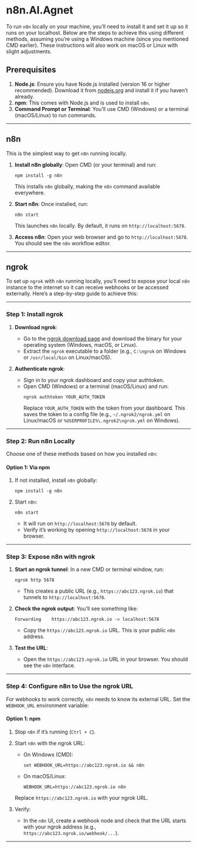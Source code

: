 # n8n.AI.Agnet

To run `n8n` locally on your machine, you’ll need to install it and set it up so it runs on your localhost. Below are the steps to achieve this using different methods, assuming you’re using a Windows machine (since you mentioned CMD earlier). These instructions will also work on macOS or Linux with slight adjustments.

## Prerequisites
1. **Node.js**: Ensure you have Node.js installed (version 16 or higher recommended). Download it from [nodejs.org](https://nodejs.org/) and install it if you haven’t already.
2. **npm**: This comes with Node.js and is used to install `n8n`.
3. **Command Prompt or Terminal**: You’ll use CMD (Windows) or a terminal (macOS/Linux) to run commands.

---

## n8n
This is the simplest way to get `n8n` running locally.

1. **Install n8n globally**:
   Open CMD (or your terminal) and run:
   ```
   npm install -g n8n
   ```
   This installs `n8n` globally, making the `n8n` command available everywhere.

2. **Start n8n**:
   Once installed, run:
   ```
   n8n start
   ```
   This launches `n8n` locally. By default, it runs on `http://localhost:5678`.

3. **Access n8n**:
   Open your web browser and go to `http://localhost:5678`. You should see the `n8n` workflow editor.

---

## ngrok 

To set up `ngrok` with `n8n` running locally, you’ll need to expose your local `n8n` instance to the internet so it can receive webhooks or be accessed externally. Here’s a step-by-step guide to achieve this:

---

### Step 1: Install ngrok
1. **Download ngrok**:
   - Go to the [ngrok download page](https://ngrok.com/download) and download the binary for your operating system (Windows, macOS, or Linux).
   - Extract the `ngrok` executable to a folder (e.g., `C:\ngrok` on Windows or `/usr/local/bin` on Linux/macOS).

2. **Authenticate ngrok**:
   - Sign in to your ngrok dashboard and copy your authtoken.
   - Open CMD (Windows) or a terminal (macOS/Linux) and run:
     ```
     ngrok authtoken YOUR_AUTH_TOKEN
     ```
     Replace `YOUR_AUTH_TOKEN` with the token from your dashboard. This saves the token to a config file (e.g., `~/.ngrok2/ngrok.yml` on Linux/macOS or `%USERPROFILE%\.ngrok2\ngrok.yml` on Windows).

---

### Step 2: Run n8n Locally
Choose one of these methods based on how you installed `n8n`:

#### Option 1: Via npm
1. If not installed, install `n8n` globally:
   ```
   npm install -g n8n
   ```
2. Start `n8n`:
   ```
   n8n start
   ```
   - It will run on `http://localhost:5678` by default.
   - Verify it’s working by opening `http://localhost:5678` in your browser.
     
---

### Step 3: Expose n8n with ngrok
1. **Start an ngrok tunnel**:
   In a new CMD or terminal window, run:
   ```
   ngrok http 5678
   ```
   - This creates a public URL (e.g., `https://abc123.ngrok.io`) that tunnels to `http://localhost:5678`.

2. **Check the ngrok output**:
   You’ll see something like:
   ```
   Forwarding    https://abc123.ngrok.io -> localhost:5678
   ```
   - Copy the `https://abc123.ngrok.io` URL. This is your public `n8n` address.

3. **Test the URL**:
   - Open the `https://abc123.ngrok.io` URL in your browser. You should see the `n8n` interface.

---

### Step 4: Configure n8n to Use the ngrok URL
For webhooks to work correctly, `n8n` needs to know its external URL. Set the `WEBHOOK_URL` environment variable:

#### Option 1: npm
1. Stop `n8n` if it’s running (`Ctrl + C`).
2. Start `n8n` with the ngrok URL:
   - On Windows (CMD):
     ```
     set WEBHOOK_URL=https://abc123.ngrok.io && n8n
     ```
   - On macOS/Linux:
     ```
     WEBHOOK_URL=https://abc123.ngrok.io n8n
     ```
   Replace `https://abc123.ngrok.io` with your ngrok URL.

3. Verify:
   - In the `n8n` UI, create a webhook node and check that the URL starts with your ngrok address (e.g., `https://abc123.ngrok.io/webhook/...`).

---


